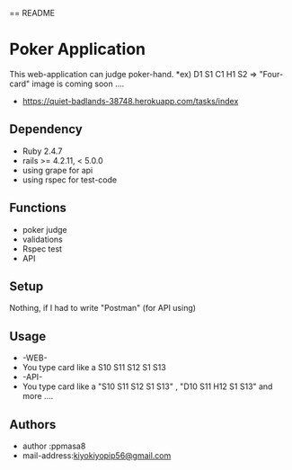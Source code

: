 == README

# Poker Application
This web-application can judge poker-hand.
*ex) D1 S1 C1 H1 S2 => "Four-card"
image is coming soon ....
* https://quiet-badlands-38748.herokuapp.com/tasks/index
## Dependency
* Ruby 2.4.7
* rails >= 4.2.11, < 5.0.0
* using grape for api
* using rspec for test-code

## Functions
* poker judge
* validations
* Rspec test
* API

## Setup
Nothing, if I had to write "Postman" (for API using)

## Usage
* -WEB-
* You type card like a S10 S11 S12 S1 S13
* -API-
* You type card like a "S10 S11 S12 S1 S13" , "D10 S11 H12 S1 S13" and more ....

## Authors
* author      :ppmasa8
* mail-address:kiyokiyopip56@gmail.com
